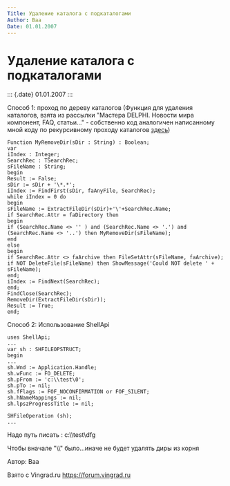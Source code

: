 ```yaml
---
Title: Удаление каталога с подкаталогами
Author: Baa
Date: 01.01.2007
---
```



Удаление каталога с подкаталогами
=================================

::: {.date}
01.01.2007
:::

Способ 1: проход по дереву каталогов (Функция для удаления каталогов,
взята из рассылки \"Мастера DELPHI. Новости мира компонент, FAQ,
статьи\...\" - собственно код аналогичен написанному мной коду по
рекурсивному проходу каталогов [здесь](/file/folder/recursive_search/))

    Function MyRemoveDir(sDir : String) : Boolean;
    var
    iIndex : Integer;
    SearchRec : TSearchRec; 
    sFileName : String; 
    begin 
    Result := False; 
    sDir := sDir + '\*.*'; 
    iIndex := FindFirst(sDir, faAnyFile, SearchRec); 
    while iIndex = 0 do 
    begin 
    sFileName := ExtractFileDir(sDir)+'\'+SearchRec.Name; 
    if SearchRec.Attr = faDirectory then 
    begin 
    if (SearchRec.Name <> '' ) and (SearchRec.Name <> '.') and (SearchRec.Name <> '..') then MyRemoveDir(sFileName); 
    end 
    else 
    begin 
    if SearchRec.Attr <> faArchive then FileSetAttr(sFileName, faArchive); 
    if NOT DeleteFile(sFileName) then ShowMessage('Could NOT delete ' + sFileName); 
    end; 
    iIndex := FindNext(SearchRec); 
    end; 
    FindClose(SearchRec); 
    RemoveDir(ExtractFileDir(sDir)); 
    Result := True; 
    end;

Способ 2: Использование ShellApi

    uses ShellApi;
    ...
    var sh : SHFILEOPSTRUCT;
    begin
    ...
    sh.Wnd := Application.Handle;
    sh.wFunc := FO_DELETE;
    sh.pFrom := 'c:\\test\0';
    sh.pTo := nil;
    sh.fFlags := FOF_NOCONFIRMATION or FOF_SILENT;
    sh.hNameMappings := nil;
    sh.lpszProgressTitle := nil;
     
    SHFileOperation (sh);
    ... 
     

Надо путь писать : c:\\\\test\\dfg

Чтобы вначале \"\\\\\" было\...иначе не будет удалять диры из корня

Автор: Baa

Взято с Vingrad.ru <https://forum.vingrad.ru>
